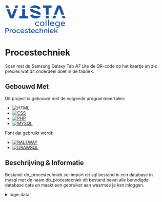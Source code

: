 <div>
<a href="https://github.com/DevJelleS/Procestechniek">
    <img src="images/logo.png" alt="Logo" width="200" height="100">
</a>
</div>

# Procestechniek

Scan met de Samsung Galaxy Tab A7 Lite de QR-code op het kaartje
en zie precies wat dit onderdeel doet in de fabriek.

## Gebouwd Met

Dit project is gebouwd met de volgende programmeertalen:

- [![HTML][html]](https://developer.mozilla.org/en-US/docs/Web/HTML)
- [![CSS][css]](https://developer.mozilla.org/en-US/docs/Web/CSS)
- [![PHP][php]](https://www.php.net/manual/en/)
- [![MYSQL][mysql]](https://dev.mysql.com/doc/)

[html]: https://img.shields.io/badge/HTML-E44D26?style=for-the-badge
[css]: https://img.shields.io/badge/CSS-264DE4?style=for-the-badge
[php]: https://img.shields.io/badge/PHP-777BB3?style=for-the-badge
[mysql]: https://img.shields.io/badge/MYSQL-E48E00?style=for-the-badge

Font dat gebruikt wordt:

- [![RALEWAY][raleway]](https://fonts.google.com/specimen/Raleway?query=raleway)
- [![DRAWSQL][drawsql]](https://drawsql.app/teams/jelles-team/diagrams/procestechniek)

[raleway]: https://img.shields.io/badge/Raleway-4DFF89?style=for-the-badge
[drawsql]: https://img.shields.io/badge/DRAWSQL-4DFF89?style=for-the-badge

## Beschrijving & Informatie

Bestand: db_procestechniek.sql
import dit sql bestand in een database in mysql met de naam db_procestecniek
dit bestand bevat alle benodigde database data en maakt een gebruiker aan
waarmee je kan inloggen.

<details> 
  <summary>login data </summary>
   **Gebruikersnaam:** admin <br>
    **Wachtwoord:** airpods 
</details>
